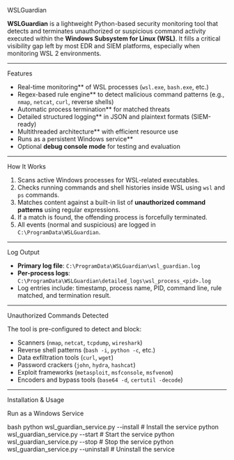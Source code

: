 WSLGuardian

**WSLGuardian** is a lightweight Python-based security monitoring tool that detects and terminates unauthorized or suspicious command activity executed within the **Windows Subsystem for Linux (WSL)**. It fills a critical visibility gap left by most EDR and SIEM platforms, especially when monitoring WSL 2 environments.

---

Features

- Real-time monitoring** of WSL processes (`wsl.exe`, `bash.exe`, etc.)
- Regex-based rule engine** to detect malicious command patterns (e.g., `nmap`, `netcat`, `curl`, reverse shells)
- Automatic process termination** for matched threats
- Detailed structured logging** in JSON and plaintext formats (SIEM-ready)
- Multithreaded architecture** with efficient resource use
- Runs as a persistent Windows service**
- Optional **debug console mode** for testing and evaluation

---

How It Works

1. Scans active Windows processes for WSL-related executables.
2. Checks running commands and shell histories inside WSL using `wsl` and `ps` commands.
3. Matches content against a built-in list of **unauthorized command patterns** using regular expressions.
4. If a match is found, the offending process is forcefully terminated.
5. All events (normal and suspicious) are logged in `C:\ProgramData\WSLGuardian`.

---

Log Output

- **Primary log file**: `C:\ProgramData\WSLGuardian\wsl_guardian.log`
- **Per-process logs**: `C:\ProgramData\WSLGuardian\detailed_logs\wsl_process_<pid>.log`
- Log entries include: timestamp, process name, PID, command line, rule matched, and termination result.

---

Unauthorized Commands Detected

The tool is pre-configured to detect and block:
- Scanners (`nmap`, `netcat`, `tcpdump`, `wireshark`)
- Reverse shell patterns (`bash -i`, `python -c`, etc.)
- Data exfiltration tools (`curl`, `wget`)
- Password crackers (`john`, `hydra`, `hashcat`)
- Exploit frameworks (`metasploit`, `msfconsole`, `msfvenom`)
- Encoders and bypass tools (`base64 -d`, `certutil -decode`)

---

Installation & Usage

Run as a Windows Service

bash
python wsl_guardian_service.py --install   # Install the service
python wsl_guardian_service.py --start     # Start the service
python wsl_guardian_service.py --stop      # Stop the service
python wsl_guardian_service.py --uninstall # Uninstall the service
